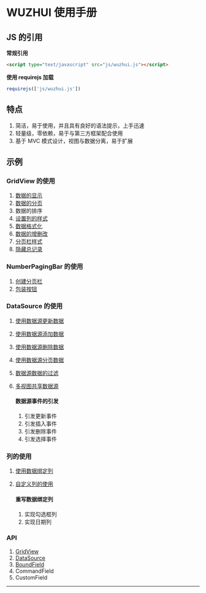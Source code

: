 # WUZHUI 使用手册

## JS 的引用

**常规引用**

```html
<script type="text/javascript" src="js/wuzhui.js"></script>
```

**使用 requirejs 加载**

```js
requirejs(['js/wuzhui.js'])
```

## 特点

1. 简洁，易于使用，并且具有良好的语法提示，上手迅速
1. 轻量级，零依赖，易于与第三方框架配合使用
1. 基于 MVC 模式设计，视图与数据分离，易于扩展

## 示例

### GridView 的使用

1. [数据的显示](#gridView/data_read)
1. [数据的分页](#gridView/data_paging)
1. 数据的排序
1. [设置列的样式](#gridView/style)
1. [数据格式化](#gridView/data_format)
1. [数据的增删改](#gridView/data_adu)
1. [分页栏样式](#numberPagingBar/style)
1. [隐藏总记录](#numberPagingBar/hideTotal)

### NumberPagingBar 的使用

1. [创建分页栏](#numberPagingBar/createPagingBar)
1. [包装按钮](#numberPagingBar/buttonWrapper)

### DataSource 的使用

1. [使用数据源更新数据](#gridView/dsUpdate)
1. [使用数据源添加数据](#gridView/dsInsert)
1. [使用数据源删除数据](#gridView/dsDelete)
1. [使用数据源分页数据](#gridView/dsPaging)
1. [数据源数据的过滤](dataSource/filter)
1. [多视图共享数据源](#gridView/dsPaging)

    #### 数据源事件的引发

    1. 引发更新事件
    1. 引发插入事件
    1. 引发删除事件
    1. 引发选择事件

### 列的使用
1. [使用数据绑定列](#column/boundField)
1. [自定义列的使用]()

    #### 重写数据绑定列

    1. 实现勾选框列
    1. 实现日期列

### API

1. [GridView](#api/gridView)
1. [DataSource](#api/dataSource)
1. [BoundField](#api/boundField)
1. CommandField
1. CustomField

<hr/>





